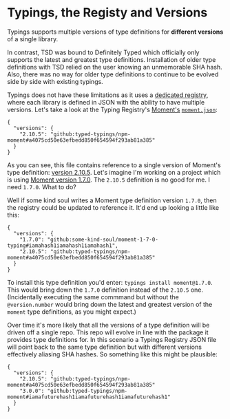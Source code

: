 # Typings, the Registy and Versions

Typings supports multiple versions of type definitions for **different versions** of a single library.  

In contrast, TSD was bound to Definitely Typed which officially only supports the latest and greatest type definitions. Installation of older type definitions with TSD relied on the user knowing an unmemorable SHA hash. Also, there was no way for older type definitions to continue to be evolved side by side with existing typings.

Typings does not have these limitations as it uses a [dedicated registry](https://github.com/typings/registry), where each library is defined in JSON with the ability to have multiple versions.  Let's take a look at the Typing Registry's [Moment's](http://momentjs.com/) [`moment.json`](https://github.com/typings/registry/blob/master/npm/moment.json):

```
{
  "versions": {
    "2.10.5": "github:typed-typings/npm-moment#a4075cd50e63efbedd850f654594f293ab81a385"
  }
}
```

As you can see, this file contains reference to a single version of Moment's type definition: [version 2.10.5](https://github.com/moment/moment/blob/develop/CHANGELOG.md#2105-see-full-changelog).  Let's imagine I'm working on a project which is using [Moment version 1.7.0](https://github.com/moment/moment/blob/develop/CHANGELOG.md#170-see-discussion).  The `2.10.5` definition is no good for me.  I need `1.7.0`.  What to do?

Well if some kind soul writes a Moment type definition version `1.7.0`, then the registry could be updated to reference it. It'd end up looking a little like this:

```
{
  "versions": {
    "1.7.0": "github:some-kind-soul/moment-1-7-0-typing#iamahash1iamahash1iamahash1",
    "2.10.5": "github:typed-typings/npm-moment#a4075cd50e63efbedd850f654594f293ab81a385"
  }
}
```

To install this type definition you'd enter: `typings install moment@1.7.0`.  This would bring down the `1.7.0` definition instead of the `2.10.5` one.  (Incidentally executing the same commmand but without the `@version.number` would bring down the latest and greatest version of the `moment` type definitions, as you might expect.)

Over time it's more likely that all the versions of a type definition will be driven off a single repo.  This repo will evolve in line with the package it provides type definitions for.  In this scenario a Typings Registry JSON file will point back to the same type definition but with different versions effectively aliasing SHA hashes.  So something like this might be plausible:

```
{
  "versions": {
    "2.10.5": "github:typed-typings/npm-moment#a4075cd50e63efbedd850f654594f293ab81a385"
    "3.0.0": "github:typed-typings/npm-moment#iamafuturehash1iamafuturehash1iamafuturehash1"
  }
}
```
